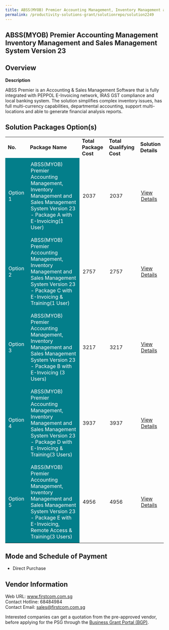 ```yaml
---
title: ABSS(MYOB) Premier Accounting Management, Inventory Management and Sales Management System Version 23
permalink: /productivity-solutions-grant/solutionrepo/solution2249
---
```


## ABSS(MYOB) Premier Accounting Management Inventory Management and Sales Management System Version 23

## Overview

**Description**

ABSS Premier is an Accounting & Sales Management Software that is fully integrated with PEPPOL E-Invoicing network, IRAS GST compliance and local banking system. The solution simplifies complex inventory issues, has full multi-currency capabilities, departmental accounting, support multi-locations and able to generate financial analysis reports.

## Solution Packages Option(s)

<table>
<tr>
<td><b>No.</b></td>
<td><b>Package Name</b></td>
<td><b>Total Package Cost</b></td>
<td><b>Total Qualifying Cost</b></td>
<td><b>Solution Details</b></td>
</tr>
<tr>
<td style='padding: 10px; background-color: #037E8A; color: #FFFFFF;'>Option 1</td>
<td style='padding: 10px; background-color: #037E8A; color: #FFFFFF;'>ABSS(MYOB) Premier Accounting Management, Inventory Management and Sales Management System Version 23 - Package A with E-Invoicing(1 User)</td>
<td style='padding: 10px;'>2037</td>
<td style='padding: 10px;'>2037</td>
<td style='padding: 10px;'><a href='https://www.gobusiness.gov.sg/images/psg/Desensitised_E_Click_Annex_3_CR_wef_2_Sept_2021_Part_1.pdf' target='_blank'>View Details</a></td>
</tr>
<tr>
<td style='padding: 10px; background-color: #037E8A; color: #FFFFFF;'>Option 2</td>
<td style='padding: 10px; background-color: #037E8A; color: #FFFFFF;'>ABSS(MYOB) Premier Accounting Management, Inventory Management and Sales Management System Version 23 - Package C with E-Invoicing & Training(1 User)</td>
<td style='padding: 10px;'>2757</td>
<td style='padding: 10px;'>2757</td>
<td style='padding: 10px;'><a href='https://www.gobusiness.gov.sg/images/psg/Desensitised_E_Click_Annex_3_CR_wef_2_Sept_2021_Part_2.pdf' target='_blank'>View Details</a></td>
</tr>
<tr>
<td style='padding: 10px; background-color: #037E8A; color: #FFFFFF;'>Option 3</td>
<td style='padding: 10px; background-color: #037E8A; color: #FFFFFF;'>ABSS(MYOB) Premier Accounting Management, Inventory Management and Sales Management System Version 23 - Package B with E-Invoicing (3 Users)</td>
<td style='padding: 10px;'>3217</td>
<td style='padding: 10px;'>3217</td>
<td style='padding: 10px;'><a href='https://www.gobusiness.gov.sg/images/psg/Desensitised_E_Click_Annex_3_CR_wef_2_Sept_2021_Part_3.pdf' target='_blank'>View Details</a></td>
</tr>
<tr>
<td style='padding: 10px; background-color: #037E8A; color: #FFFFFF;'>Option 4</td>
<td style='padding: 10px; background-color: #037E8A; color: #FFFFFF;'>ABSS(MYOB) Premier Accounting Management, Inventory Management and Sales Management System Version 23 - Package D with E-Invoicing & Training(3 Users)</td>
<td style='padding: 10px;'>3937</td>
<td style='padding: 10px;'>3937</td>
<td style='padding: 10px;'><a href='https://www.gobusiness.gov.sg/images/psg/Desensitised_E_Click_Annex_3_CR_wef_2_Sept_2021_Part_4.pdf' target='_blank'>View Details</a></td>
</tr>
<tr>
<td style='padding: 10px; background-color: #037E8A; color: #FFFFFF;'>Option 5</td>
<td style='padding: 10px; background-color: #037E8A; color: #FFFFFF;'>ABSS(MYOB) Premier Accounting Management, Inventory Management and Sales Management System Version 23 - Package E with E-Invoicing, Remote Access & Training(3 Users)</td>
<td style='padding: 10px;'>4956</td>
<td style='padding: 10px;'>4956</td>
<td style='padding: 10px;'><a href='https://www.gobusiness.gov.sg/images/psg/Desensitised_E_Click_Annex_3_CR_wef_2_Sept_2021_Part_5.pdf' target='_blank'>View Details</a></td>
</tr>
</table>

## Mode and Schedule of Payment

 - Direct Purchase

## Vendor Information

 Web URL: www.firstcom.com.sg <br>Contact Hotline: 68484984 <br>Contact Email: sales@firstcom.com.sg <br>

Interested companies can get a quotation from the pre-approved vendor, before applying for the PSG through the <a href='https://www.businessgrants.gov.sg/' target='_blank' rel='noopener'>Business Grant Portal (BGP)</a>.

<script src="/jquery/resize-tables.js"></script>
